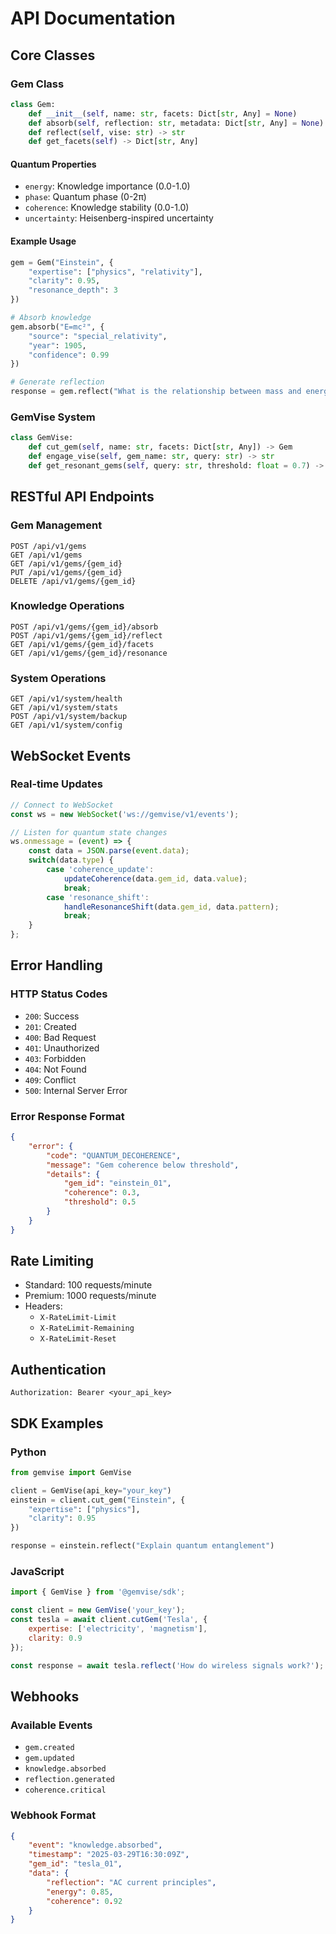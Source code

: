 # API Documentation

## Core Classes

### Gem Class
```python
class Gem:
    def __init__(self, name: str, facets: Dict[str, Any] = None)
    def absorb(self, reflection: str, metadata: Dict[str, Any] = None) -> None
    def reflect(self, vise: str) -> str
    def get_facets(self) -> Dict[str, Any]
```

#### Quantum Properties
- `energy`: Knowledge importance (0.0-1.0)
- `phase`: Quantum phase (0-2π)
- `coherence`: Knowledge stability (0.0-1.0)
- `uncertainty`: Heisenberg-inspired uncertainty

#### Example Usage
```python
gem = Gem("Einstein", {
    "expertise": ["physics", "relativity"],
    "clarity": 0.95,
    "resonance_depth": 3
})

# Absorb knowledge
gem.absorb("E=mc²", {
    "source": "special_relativity",
    "year": 1905,
    "confidence": 0.99
})

# Generate reflection
response = gem.reflect("What is the relationship between mass and energy?")
```

### GemVise System
```python
class GemVise:
    def cut_gem(self, name: str, facets: Dict[str, Any]) -> Gem
    def engage_vise(self, gem_name: str, query: str) -> str
    def get_resonant_gems(self, query: str, threshold: float = 0.7) -> List[Gem]
```

## RESTful API Endpoints

### Gem Management
```http
POST /api/v1/gems
GET /api/v1/gems
GET /api/v1/gems/{gem_id}
PUT /api/v1/gems/{gem_id}
DELETE /api/v1/gems/{gem_id}
```

### Knowledge Operations
```http
POST /api/v1/gems/{gem_id}/absorb
POST /api/v1/gems/{gem_id}/reflect
GET /api/v1/gems/{gem_id}/facets
GET /api/v1/gems/{gem_id}/resonance
```

### System Operations
```http
GET /api/v1/system/health
GET /api/v1/system/stats
POST /api/v1/system/backup
GET /api/v1/system/config
```

## WebSocket Events

### Real-time Updates
```javascript
// Connect to WebSocket
const ws = new WebSocket('ws://gemvise/v1/events');

// Listen for quantum state changes
ws.onmessage = (event) => {
    const data = JSON.parse(event.data);
    switch(data.type) {
        case 'coherence_update':
            updateCoherence(data.gem_id, data.value);
            break;
        case 'resonance_shift':
            handleResonanceShift(data.gem_id, data.pattern);
            break;
    }
};
```

## Error Handling

### HTTP Status Codes
- `200`: Success
- `201`: Created
- `400`: Bad Request
- `401`: Unauthorized
- `403`: Forbidden
- `404`: Not Found
- `409`: Conflict
- `500`: Internal Server Error

### Error Response Format
```json
{
    "error": {
        "code": "QUANTUM_DECOHERENCE",
        "message": "Gem coherence below threshold",
        "details": {
            "gem_id": "einstein_01",
            "coherence": 0.3,
            "threshold": 0.5
        }
    }
}
```

## Rate Limiting
- Standard: 100 requests/minute
- Premium: 1000 requests/minute
- Headers:
  - `X-RateLimit-Limit`
  - `X-RateLimit-Remaining`
  - `X-RateLimit-Reset`

## Authentication
```http
Authorization: Bearer <your_api_key>
```

## SDK Examples

### Python
```python
from gemvise import GemVise

client = GemVise(api_key="your_key")
einstein = client.cut_gem("Einstein", {
    "expertise": ["physics"],
    "clarity": 0.95
})

response = einstein.reflect("Explain quantum entanglement")
```

### JavaScript
```javascript
import { GemVise } from '@gemvise/sdk';

const client = new GemVise('your_key');
const tesla = await client.cutGem('Tesla', {
    expertise: ['electricity', 'magnetism'],
    clarity: 0.9
});

const response = await tesla.reflect('How do wireless signals work?');
```

## Webhooks

### Available Events
- `gem.created`
- `gem.updated`
- `knowledge.absorbed`
- `reflection.generated`
- `coherence.critical`

### Webhook Format
```json
{
    "event": "knowledge.absorbed",
    "timestamp": "2025-03-29T16:30:09Z",
    "gem_id": "tesla_01",
    "data": {
        "reflection": "AC current principles",
        "energy": 0.85,
        "coherence": 0.92
    }
}
```
